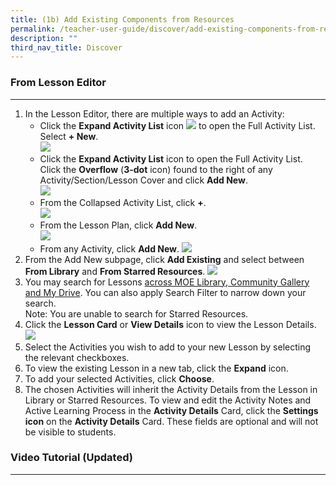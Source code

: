 ```yaml
---
title: (1b) Add Existing Components from Resources
permalink: /teacher-user-guide/discover/add-existing-components-from-resources/
description: ""
third_nav_title: Discover
---
```

<h3>From Lesson Editor</h3>

<hr>

<ol>
    <li>In the Lesson Editor, there are multiple ways to add an Activity:
        <ul>
            <li>Click the <strong>Expand Activity List</strong> icon <img src="https://s3-us-west-2.amazonaws.com/secure.notion-static.com/bed8893d-5862-4f39-abca-c2a794dec7dc/Untitled.png"> to open the Full Activity List. Select <strong>+ New</strong>.<br>
                <img src="https://docs.learning.moe.edu.sg/sls-user-guide/vle/media/images/UpdatedAssets/2Teacher/LMAddActivity2.png"></li>
            <li>Click the <strong>Expand Activity List</strong> icon to open the Full Activity List. Click the <strong>Overflow</strong> (<strong>3-dot</strong> icon) found to the right of any Activity/Section/Lesson Cover and click <strong>Add New</strong>.<br>
                <img src="https://docs.learning.moe.edu.sg/sls-user-guide/vle/media/images/UpdatedAssets/2Teacher/LMAddActivity2.png"></li>
            <li>From the Collapsed Activity List, click <strong>+</strong>.<br>
                <img src="https://docs.learning.moe.edu.sg/sls-user-guide/vle/media/images/UpdatedAssets/2Teacher/LMAddActivity3.png"></li>
            <li>From the Lesson Plan, click <strong>Add New</strong>.<br>
                <img src="https://docs.learning.moe.edu.sg/sls-user-guide/vle/media/images/UpdatedAssets/2Teacher/LM-Course-AddActivity.png"></li>
            <li>From any Activity, click <strong>Add New</strong>. <img src="D-AddNew3.png"></li>
        </ul>
    </li>
    <li>From the Add New subpage, click <strong>Add Existing</strong> and select between <strong>From Library</strong> and <strong>From Starred Resources</strong>. <img src="D-AddNew5.png"></li>
    <li>You may search for Lessons <a href="teacher/discover/SearchForResources.html">across MOE Library, Community Gallery and My Drive</a>. You can also apply Search Filter to narrow down your search.
        <br>Note: You are unable to search for Starred Resources.
    </li>
    <li>Click the <strong>Lesson Card</strong> or <strong>View Details</strong> icon to view the Lesson Details.
        <br><img src="D-AddExistingLesson.png">
    </li>
    <li>Select the Activities you wish to add to your new Lesson by selecting the relevant checkboxes.</li>
    <li>To view the existing Lesson in a new tab, click the <strong>Expand</strong> icon.</li>
    <li>To add your selected Activities, click <strong>Choose</strong>.</li>
    <li>The chosen Activities will inherit the Activity Details from the Lesson in Library or Starred Resources. To view and edit the Activity Notes and Active Learning Process in the <strong>Activity Details</strong> Card, click the <strong>Settings icon</strong> on the <strong>Activity Details</strong> Card. These fields are optional and will not be visible to students.</li>
</ol>

<h3>Video Tutorial (Updated)</h3>
<hr>